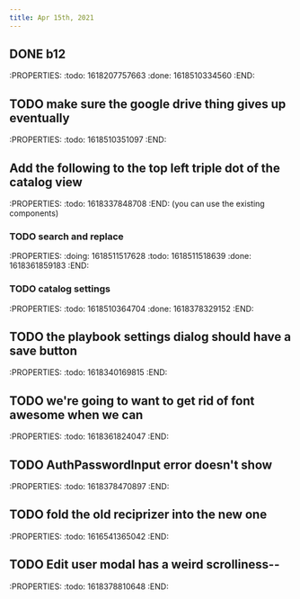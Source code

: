 ```yaml
---
title: Apr 15th, 2021
---
```


## DONE b12
:PROPERTIES:
:todo: 1618207757663
:done: 1618510334560
:END:
## TODO make sure the google drive thing gives up eventually
:PROPERTIES:
:todo: 1618510351097
:END:
## Add the following to the top left triple dot of the catalog view
:PROPERTIES:
:todo: 1618337848708
:END:
(you can use the existing components)
### TODO search and replace
:PROPERTIES:
:doing: 1618511517628
:todo: 1618511518639
:done: 1618361859183
:END:
### TODO catalog settings
:PROPERTIES:
:todo: 1618510364704
:done: 1618378329152
:END:
## TODO the playbook settings dialog should have a save button
:PROPERTIES:
:todo: 1618340169815
:END:
## TODO we're going to want to get rid of font awesome when we can
:PROPERTIES:
:todo: 1618361824047
:END:
## TODO AuthPasswordInput error doesn't show
:PROPERTIES:
:todo: 1618378470897
:END:
## TODO fold the old reciprizer into the new one
:PROPERTIES:
:todo: 1616541365042
:END:
## TODO Edit user modal has a weird scrolliness--
:PROPERTIES:
:todo: 1618378810648
:END:
